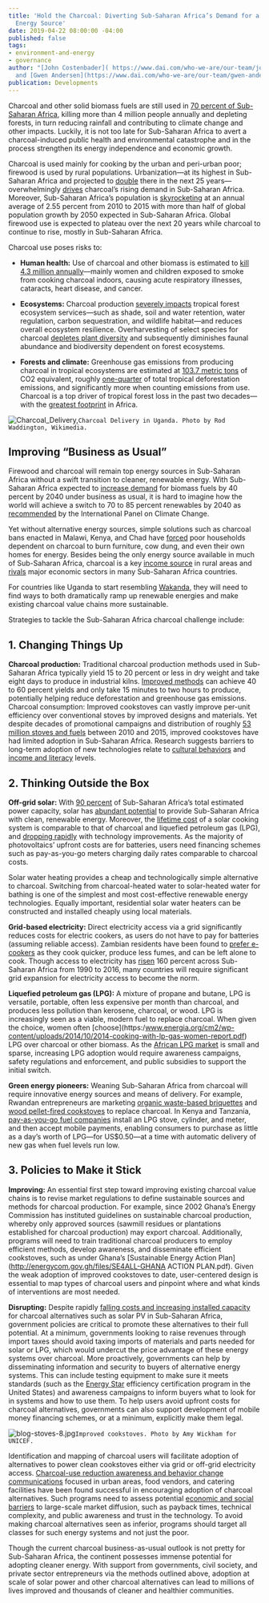 ```yaml
---
title: 'Hold the Charcoal: Diverting Sub-Saharan Africa’s Demand for a Destructive
  Energy Source'
date: 2019-04-22 08:00:00 -04:00
published: false
tags:
- environment-and-energy
- governance
author: "[John Costenbader]( https://www.dai.com/who-we-are/our-team/john-costenbader)
  and [Gwen Andersen](https://www.dai.com/who-we-are/our-team/gwen-andersen)"
publication: Developments
---
```


Charcoal and other solid biomass fuels are still used in [70 percent of Sub-Saharan Africa](https://www.iea.org/PUBLICATIONS/FREEPUBLICATIONS/PUBLICATION/WEO2014_AFRICAENERGYOUTLOOK.PDF), killing more than 4 million people annually and depleting forests, in turn reducing rainfall and contributing to climate change and other impacts. Luckily, it is not too late for Sub-Saharan Africa to avert a charcoal-induced public health and environmental catastrophe and in the process strengthen its energy independence and economic growth.

Charcoal is used mainly for cooking by the urban and peri-urban poor; firewood is used by rural populations. Urbanization—at its highest in Sub-Saharan Africa and projected to [double](https://csis-prod.s3.amazonaws.com/s3fs-public/publication/180411_Saghir_UrbanizationAfrica_Web.pdf?o02HMOfqh99KtXG6ObTacIKKmRvk0Owd) there in the next 25 years—overwhelmingly [drives](https://ec.europa.eu/jrc/sites/jrcsh/files/reqno_jrc67752_final%2520report%2520.pdf) charcoal’s rising demand in Sub-Saharan Africa. Moreover, Sub-Saharan Africa’s population is [skyrocketing](http://www.un.org/en/sections/issues-depth/population/) at an annual average of 2.55 percent from 2010 to 2015 with more than half of global population growth by 2050 expected in Sub-Saharan Africa. Global firewood use is expected to plateau over the next 20 years while charcoal to continue to rise, mostly in Sub-Saharan Africa.

Charcoal use poses risks to:

* **Human health:** Use of charcoal and other biomass is estimated to [kill 4.3 million annually](https://www.afro.who.int/sites/default/files/2017-06/9789241565233_eng.pdf)—mainly women and children exposed to smoke from cooking charcoal indoors, causing acute respiratory illnesses, cataracts, heart disease, and cancer.

* **Ecosystems:** Charcoal production [severely impacts](https://www.researchgate.net/profile/Emmanuel_Chidumayo/publication/257434434_The_environmental_impacts_of_charcoal_production_in_tropical_ecosystems_of_the_world_A_synthesis/links/5a8ff59ea6fdccecff00c3b2/The-environmental-impacts-of-charcoal-production-in-tropical-ecosystems-of-the-world-A-synthesis.pdf?origin=publication_detail) tropical forest ecosystem services—such as shade, soil and water retention, water regulation, carbon sequestration, and wildlife habitat—and reduces overall ecosystem resilience. Overharvesting of select species for charcoal [depletes plant diversity](https://www.omicsonline.org/open-access/survey-of-charcoal-production-and-its-impact-on-plant-diversity-and-conservation-challenges-in-abeshige-district-gurage-zone-ethio-2332-2543-1000221.pdf) and subsequently diminishes faunal abundance and biodiversity dependent on forest ecosystems.

* **Forests and climate:** Greenhouse gas emissions from producing charcoal in tropical ecosystems are estimated at [103.7 metric tons](https://www.sciencedirect.com/science/article/pii/S0973082612000476) of CO2 equivalent, roughly [one-quarter](http://science.sciencemag.org/content/358/6360/230) of total tropical deforestation emissions, and significantly more when counting emissions from use. Charcoal is a top driver of tropical forest loss in the past two decades—with the [greatest footprint](https://blog.globalforestwatch.org/data/2017-was-the-second-worst-year-on-record-for-tropical-tree-cover-loss) in Africa.

![Charcoal_Delivery,](/uploads/Charcoal_Delivery,_Uganda_(15679086937).jpg)`Charcoal Delivery in Uganda. Photo by Rod Waddington, Wikimedia.`

## Improving “Business as Usual”

Firewood and charcoal will remain top energy sources in Sub-Saharan Africa without a swift transition to cleaner, renewable energy. With Sub-Saharan Africa expected to [increase demand](chrome-extension://oemmndcbldboiebfnladdacbdfmadadm/https:/www.res4africa.org/wp-content/uploads/2017/04/G7_2017.04.07-Cozzi.pdf) for biomass fuels by 40 percent by 2040 under business as usual, it is hard to imagine how the world will achieve a switch to 70 to 85 percent renewables by 2040 as [recommended](https://www.ipcc.ch/sr15/chapter/summary-for-policy-makers/) by the International Panel on Climate Change.

Yet without alternative energy sources, simple solutions such as charcoal bans enacted in Malawi, Kenya, and Chad have [forced](http://news.bbc.co.uk/2/hi/africa/7853250.stm) poor households dependent on charcoal to burn furniture, cow dung, and even their own homes for energy. Besides being the only energy source available in much of Sub-Saharan Africa, charcoal is a key [income source](https://www.researchgate.net/publication/257434437_Charcoal_livelihoods_and_poverty_reduction_Evidence_from_sub-Saharan_Africa) in rural areas and [rivals](https://www.sciencedirect.com/science/article/pii/S0973082613000021) major economic sectors in many Sub-Saharan Africa countries.

For countries like Uganda to start resembling [Wakanda](https://medium.com/@songo.didiza/africas-rising-smart-green-economy-our-wakanda-story-ad6648d669ca), they will need to find ways to both dramatically ramp up renewable energies and make existing charcoal value chains more sustainable.

Strategies to tackle the Sub-Saharan Africa charcoal challenge include:

## 1. Changing Things Up

**Charcoal production:** Traditional charcoal production methods used in Sub-Saharan Africa typically yield 15 to 20 percent or less in dry weight and take eight days to produce in industrial kilns. [Improved methods](https://pubs.acs.org/doi/pdfplus/10.1021/ef9501859) can achieve 40 to 60 percent yields and only take 15 minutes to two hours to produce, potentially helping reduce deforestation and greenhouse gas emissions.
Charcoal consumption: Improved cookstoves can vastly improve per-unit efficiency over conventional stoves by improved designs and materials. Yet despite decades of promotional campaigns and distribution of roughly [53 million stoves and fuels](http://cleancookingalliance.org/about/news/12-06-2016-report-more-than-53-million-clean-and-or-efficient-cookstoves-and-fuels-distributed-from-2010-2015.html) between 2010 and 2015, improved cookstoves have had limited adoption in Sub-Saharan Africa. Research suggests barriers to long-term adoption of new technologies relate to [cultural behaviors](https://www.sciencedirect.com/science/article/pii/S2214629617304383) and [income and literacy](https://www.researchgate.net/publication/317919300_Improved_cookstoves_in_Africa_Explaining_adoption_patterns) levels.

## 2. Thinking Outside the Box

**Off-grid solar:** With [90 percent](https://www.mckinsey.com/\~/media/McKinsey/dotcom/client_service/EPNG/PDFs/Brighter_Africa-The_growth_potential_of_the_sub-Saharan_electricity_sector.ashx) of Sub-Saharan Africa’s total estimated power capacity, solar has [abundant potential](https://wedocs.unep.org/bitstream/handle/20.500.11822/20476/Atlas_Africa_Energy_Resources.pdf) to provide Sub-Saharan Africa with clean, renewable energy. Moreover, the [lifetime cost](https://assets.publishing.service.gov.uk/media/57a08975ed915d3cfd00025a/Solar_Electric_Cooking_Synthesis_Report.pdf) of a solar cooking system is comparable to that of charcoal and liquefied petroleum gas (LPG), and [dropping rapidly](https://www.irena.org/DocumentDownloads/Publications/IRENA_Solar_PV_Costs_Africa_2016.pdf) with technology improvements. As the majority of photovoltaics’ upfront costs are for batteries, users need financing schemes such as pay-as-you-go meters charging daily rates comparable to charcoal costs.

Solar water heating provides a cheap and technologically simple alternative to charcoal. Switching from charcoal-heated water to solar-heated water for bathing is one of the simplest and most cost-effective renewable energy technologies. Equally important, residential solar water heaters can be constructed and installed cheaply using local materials.

**Grid-based electricity:** Direct electricity access via a grid significantly reduces costs for electric cookers, as users do not have to pay for batteries (assuming reliable access). Zambian residents have been found to [prefer e-cookers](https://www.sei.org/publications/transforming-household-energy-practices-among-charcoal-users-in-lusaka-zambia-a-user-centred-approach/) as they cook quicker, produce less fumes, and can be left alone to cook. Though access to electricity has [risen](https://data.worldbank.org/indicator/EG.ELC.ACCS.ZS?locations=ZG) 160 percent across Sub-Saharan Africa from 1990 to 2016, many countries will require significant grid expansion for electricity access to become the norm.

**Liquefied petroleum gas (LPG):** A mixture of propane and butane, LPG is versatile, portable, often less expensive per month than charcoal, and produces less pollution than kerosene, charcoal, or wood. LPG is increasingly seen as a viable, modern fuel to replace charcoal. When given the choice, women often \[choose\](https:/www.energia.org/cm2/wp-content/uploads/2014/10/2014-cooking-with-lp-gas-women-report.pdf) LPG over charcoal or other biomass. As the [African LPG market](https://play.google.com/books/reader?id=WYdnDwAAQBAJ&hl=en&pg=GBS.PR13) is small and sparse, increasing LPG adoption would require awareness campaigns, safety regulations and enforcement, and public subsidies to support the initial switch.

**Green energy pioneers:** Weaning Sub-Saharan Africa from charcoal will require innovative energy sources and means of delivery. For example, Rwandan entrepreneurs are marketing [organic waste-based briquettes](https://www.risingafrica.org/success-stories/rwandan-entrepreneur-killing-two-birds-with-one-briquette/) and [wood pellet-fired cookstoves](https://www.nytimes.com/2018/12/06/business/rwanda-charcoal-pellet-stoves-.html) to replace charcoal. In Kenya and Tanzania, [pay-as-you-go fuel companies](https://stepsproject.wordpress.com/2017/09/22/pay-as-you-go-payg-models-for-cooking-fuels-innovation-for-the-poorest-consumers/) install an LPG stove, cylinder, and meter, and then accept mobile payments, enabling consumers to purchase as little as a day’s worth of LPG—for US$0.50—at a time with automatic delivery of new gas when fuel levels run low.

## 3. Policies to Make it Stick

**Improving:** An essential first step toward improving existing charcoal value chains is to revise market regulations to define sustainable sources and methods for charcoal production. For example, since 2002 Ghana’s Energy Commission has instituted guidelines on sustainable charcoal production, whereby only approved sources (sawmill residues or plantations established for charcoal production) may export charcoal. Additionally, programs will need to train traditional charcoal producers to employ efficient methods, develop awareness, and disseminate efficient cookstoves, such as under Ghana’s \[Sustainable Energy Action Plan\](http://energycom.gov.gh/files/SE4ALL-GHANA ACTION PLAN.pdf). Given the weak adoption of improved cookstoves to date, user-centered design is essential to map types of charcoal users and pinpoint where and what kinds of interventions are most needed.

**Disrupting:** Despite rapidly [falling costs and increasing installed capacity](https://www.irena.org/DocumentDownloads/Publications/IRENA_Solar_PV_Costs_Africa_2016.pdf) for charcoal alternatives such as solar PV in Sub-Saharan Africa, government policies are critical to promote these alternatives to their full potential. At a minimum, governments looking to raise revenues through import taxes should avoid taxing imports of materials and parts needed for solar or LPG, which would undercut the price advantage of these energy systems over charcoal. More proactively, governments can help by disseminating information and security to buyers of alternative energy systems. This can include testing equipment to make sure it meets standards (such as the [Energy Star](https://www.energystar.gov/about) efficiency certification program in the United States) and awareness campaigns to inform buyers what to look for in systems and how to use them. To help users avoid upfront costs for charcoal alternatives, governments can also support development of mobile money financing schemes, or at a minimum, explicitly make them legal.

![blog-stoves-8.jpg](/uploads/blog-stoves-8.jpg)`Improved cookstoves. Photo by Amy Wickham for UNICEF.`

Identification and mapping of charcoal users will facilitate adoption of alternatives to power clean cookstoves either via grid or off-grid electricity access. [Charcoal-use reduction awareness and behavior change communications](https://www.sciencedirect.com/science/article/pii/S1364032111002826?via%3Dihub) focused in urban areas, food vendors, and catering facilities have been found successful in encouraging adoption of charcoal alternatives. Such programs need to assess potential [economic and social barriers](https://www.sciencedirect.com/science/article/pii/S096014811630550X) to large-scale market diffusion, such as payback times, technical complexity, and public awareness and trust in the technology. To avoid making charcoal alternatives seen as inferior, programs should target all classes for such energy systems and not just the poor.

Though the current charcoal business-as-usual outlook is not pretty for Sub-Saharan Africa, the continent possesses immense potential for adopting cleaner energy. With support from governments, civil society, and private sector entrepreneurs via the methods outlined above, adoption at scale of solar power and other charcoal alternatives can lead to millions of lives improved and thousands of cleaner and healthier communities.